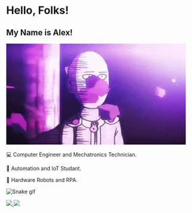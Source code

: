 # Hello, Folks!
## My Name is Alex!


![](saitama.gif)

💻 Computer Engineer and Mechatronics Technician.

👾 Automation and IoT Studant.

🤖 Hardware Robots and RPA.

![Snake gif](https://github.com/AlexCantero/AlexCantero/blob/output/github-contribution-grid-snake.svg)


<div>
<a href="https://github.com/AlexCantero">
<img height="180em" src="https://github-readme-stats.vercel.app/api/top-langs/?username=AlexCantero&layout=compact&langs_count=7&theme=dracula"/>
<img height="180em" src="https://github-readme-stats.vercel.app/api?username=AlexCantero&show_icons=true&theme=dracula&include_all_commits=true&count_private=true"/>
</div>
